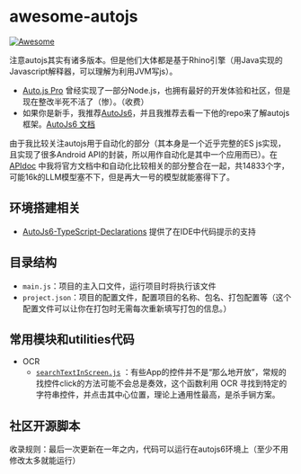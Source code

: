 # awesome-autojs

[![Awesome](https://awesome.re/badge-flat.svg)](https://awesome.re)

注意autojs其实有诸多版本。但是他们大体都是基于Rhino引擎（用Java实现的Javascript解释器，可以理解为利用JVM写js）。
- [Auto.js Pro](http://www.autojs.cc/) 曾经实现了一部分Node.js，也拥有最好的开发体验和社区，但是现在整改半死不活了（惨）。（收费）
- 如果你是新手，我推荐[AutoJs6](https://github.com/SuperMonster003/AutoJs6)，并且我推荐去看一下他的repo来了解autojs框架。[AutoJs6 文档](https://docs.autojs6.com/#/)

由于我比较关注autojs用于自动化的部分（其本身是一个近乎完整的ES js实现，且实现了很多Android API的封装，所以用作自动化是其中一个应用而已）。在 [APIdoc](APIdoc.md) 中我将官方文档中和自动化比较相关的部分整合在一起，共14833个字，可能16k的LLM模型塞不下，但是再大一号的模型就能塞得下了。

## 环境搭建相关

- [AutoJs6-TypeScript-Declarations](https://github.com/SuperMonster003/AutoJs6-TypeScript-Declarations) 提供了在IDE中代码提示的支持

## 目录结构
- `main.js`：项目的主入口文件，运行项目时将执行该文件
- `project.json`：项目的配置文件，配置项目的名称、包名、打包配置等（这个配置文件可以让你在打包时无需每次重新填写打包的信息。）

## 常用模块和utilities代码

- OCR
  - [`searchTextInScreen.js`](OCR/searchTextInScreen.js) ：有些App的控件并不是“那么地开放”，常规的找控件click的方法可能不会总是奏效，这个函数利用 OCR 寻找到特定的字符串控件，并点击其中心位置，理论上通用性最高，是杀手锏方案。

## 社区开源脚本
收录规则：最后一次更新在一年之内，代码可以运行在autojs6环境上（至少不用修改太多就能运行）
